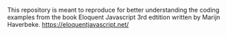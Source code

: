 This repository is meant to reproduce for better understanding the coding examples from the book Eloquent Javascript 3rd edtition written by Marijn Haverbeke. https://eloquentjavascript.net/

